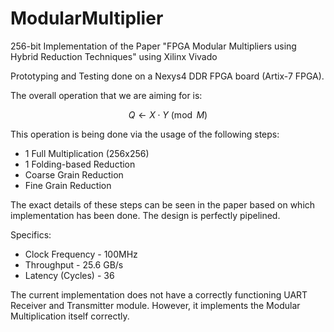 # ModularMultiplier
256-bit Implementation of the Paper "FPGA Modular Multipliers using Hybrid Reduction Techniques" using Xilinx Vivado

Prototyping and Testing done on a Nexys4 DDR FPGA board (Artix-7 FPGA).

The overall operation that we are aiming for is:

$$
Q \leftarrow X \cdot Y \pmod{M}
$$

This operation is being done via the usage of the following steps:

- 1 Full Multiplication (256x256)
- 1 Folding-based Reduction
- Coarse Grain Reduction
- Fine Grain Reduction

The exact details of these steps can be seen in the paper based on which implementation has been done. The design is perfectly pipelined.

Specifics:

- Clock Frequency - 100MHz
- Throughput - 25.6 GB/s
- Latency (Cycles) - 36

The current implementation does not have a correctly functioning UART Receiver and Transmitter module. However, it implements the Modular Multiplication itself correctly.
